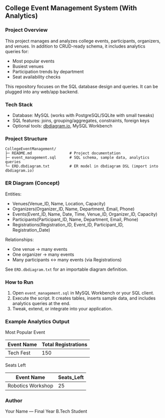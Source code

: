 ## College Event Management System (With Analytics)

### Project Overview
This project manages and analyzes college events, participants, organizers, and venues.
In addition to CRUD-ready schema, it includes analytics queries for:
- Most popular events
- Busiest venues
- Participation trends by department
- Seat availability checks

This repository focuses on the SQL database design and queries. It can be plugged into any web/app backend.

### Tech Stack
- Database: MySQL (works with PostgreSQL/SQLite with small tweaks)
- SQL features: joins, grouping/aggregates, constraints, foreign keys
- Optional tools: [dbdiagram.io](https://dbdiagram.io), MySQL Workbench

### Project Structure
```
CollegeEventManagement/
├─ README.md                 # Project documentation
├─ event_management.sql      # SQL schema, sample data, analytics queries
└─ ERD.dbdiagram.txt         # ER model in dbdiagram DSL (import into dbdiagram.io)
```

### ER Diagram (Concept)
Entities:
- Venues(Venue_ID, Name, Location, Capacity)
- Organizers(Organizer_ID, Name, Department, Email, Phone)
- Events(Event_ID, Name, Date, Time, Venue_ID, Organizer_ID, Capacity)
- Participants(Participant_ID, Name, Department, Email, Phone)
- Registrations(Registration_ID, Event_ID, Participant_ID, Registration_Date)

Relationships:
- One venue → many events
- One organizer → many events
- Many participants ↔ many events (via Registrations)

See `ERD.dbdiagram.txt` for an importable diagram definition.

### How to Run
1. Open `event_management.sql` in MySQL Workbench or your SQL client.
2. Execute the script. It creates tables, inserts sample data, and includes analytics queries at the end.
3. Tweak, extend, or integrate into your application.

### Example Analytics Output
Most Popular Event

| Event Name | Total Registrations |
|------------|---------------------|
| Tech Fest  | 150                 |

Seats Left

| Event Name        | Seats_Left |
|-------------------|------------|
| Robotics Workshop | 25         |

### Author
Your Name — Final Year B.Tech Student



